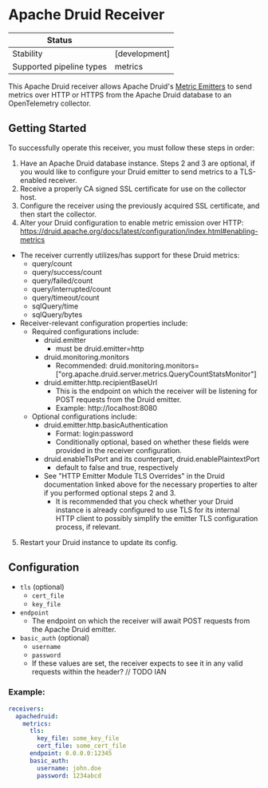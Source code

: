 # Apache Druid Receiver

| Status                   |           |
|--------------------------|-----------|
| Stability                | [development] |
| Supported pipeline types | metrics       |


This Apache Druid receiver allows Apache Druid's [Metric Emitters](https://druid.apache.org/docs/latest/configuration/index.html#enabling-metrics) to send metrics over HTTP or HTTPS from the Apache Druid database to an OpenTelemetry collector.

## Getting Started

To successfully operate this receiver, you must follow these steps in order:
1. Have an Apache Druid database instance.
Steps 2 and 3 are optional, if you would like to configure your Druid emitter to send metrics to a TLS-enabled receiver.
2. Receive a properly CA signed SSL certificate for use on the collector host.
3. Configure the receiver using the previously acquired SSL certificate, and then start the collector.
4. Alter your Druid configuration to enable metric emission over HTTP: https://druid.apache.org/docs/latest/configuration/index.html#enabling-metrics
  - The receiver currently utilizes/has support for these Druid metrics:
    - query/count
    - query/success/count
    - query/failed/count
    - query/interrupted/count
    - query/timeout/count
    - sqlQuery/time
    - sqlQuery/bytes
  - Receiver-relevant configuration properties include:
    - Required configurations include:
      - druid.emitter
        - must be druid.emitter=http
      - druid.monitoring.monitors
        - Recommended: druid.monitoring.monitors=["org.apache.druid.server.metrics.QueryCountStatsMonitor"]
      - druid.emitter.http.recipientBaseUrl
        - This is the endpoint on which the receiver will be listening for POST requests from the Druid emitter.
        - Example: http://localhost:8080
    - Optional configurations include:
      - druid.emitter.http.basicAuthentication
        - Format: login:password
        - Conditionally optional, based on whether these fields were provided in the receiver configuration.
      - druid.enableTlsPort and its counterpart, druid.enablePlaintextPort
        - default to false and true, respectively
      - See "HTTP Emitter Module TLS Overrides" in the Druid documentation linked above for the necessary properties to alter if you performed optional steps 2 and 3.
        - It is recommended that you check whether your Druid instance is already configured to use TLS for its internal HTTP client to possibly simplify the emitter TLS configuration process, if relevant.
5. Restart your Druid instance to update its config.

## Configuration

- `tls` (optional)
    - `cert_file` 
    - `key_file`
- `endpoint` 
  - The endpoint on which the receiver will await POST requests from the Apache Druid emitter.
- `basic_auth` (optional)
    - `username`
    - `password`
  - If these values are set, the receiver expects to see it in any valid requests within the header? // TODO IAN


### Example:

```yaml
receivers:
  apachedruid:
    metrics:
      tls:
        key_file: some_key_file
        cert_file: some_cert_file
      endpoint: 0.0.0.0:12345
      basic_auth:
        username: john.doe
        password: 1234abcd
```